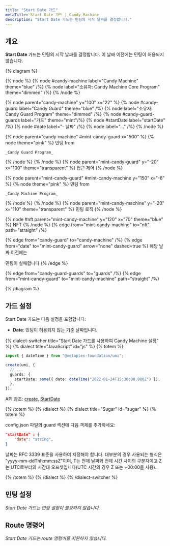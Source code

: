 ```yaml
---
title: "Start Date 가드"
metaTitle: Start Date 가드 | Candy Machine
description: "Start Date 가드는 민팅의 시작 날짜를 결정합니다."
---
```


## 개요

**Start Date** 가드는 민팅의 시작 날짜를 결정합니다. 이 날짜 이전에는 민팅이 허용되지 않습니다.

{% diagram  %}

{% node %}
{% node #candy-machine label="Candy Machine" theme="blue" /%}
{% node label="소유자: Candy Machine Core Program" theme="dimmed" /%}
{% /node %}

{% node parent="candy-machine" y="100" x="22" %}
{% node #candy-guard label="Candy Guard" theme="blue" /%}
{% node label="소유자: Candy Guard Program" theme="dimmed" /%}
{% node #candy-guard-guards label="가드" theme="mint"/%}
{% node #startDate label="startDate" /%}
{% node #date label="- 날짜" /%}
{% node label="..." /%}
{% /node %}

{% node parent="candy-machine" #mint-candy-guard x="500" %}
  {% node theme="pink" %}
    민팅 from

    _Candy Guard Program_
  {% /node %}
{% /node %}
{% node parent="mint-candy-guard" y="-20" x="100" theme="transparent" %}
  접근 제어
{% /node %}

{% node parent="mint-candy-guard" #mint-candy-machine y="150" x="-8" %}
  {% node theme="pink" %}
    민팅 from 
    
    _Candy Machine Program_
  {% /node %}
{% /node %}
{% node parent="mint-candy-machine" y="-20" x="110" theme="transparent" %}
  민팅 로직
{% /node %}

{% node #nft parent="mint-candy-machine" y="120" x="70" theme="blue" %}
  NFT
{% /node %}
{% edge from="mint-candy-machine" to="nft" path="straight" /%}

{% edge from="candy-guard" to="candy-machine" /%}
{% edge from="date" to="mint-candy-guard" arrow="none" dashed=true %}
해당 날짜 이전에는

민팅이 실패합니다
{% /edge %}

{% edge from="candy-guard-guards" to="guards" /%}
{% edge from="mint-candy-guard" to="mint-candy-machine" path="straight" /%}

{% /diagram %}

## 가드 설정

Start Date 가드는 다음 설정을 포함합니다:

- **Date**: 민팅이 허용되지 않는 기준 날짜입니다.

{% dialect-switcher title="Start Date 가드를 사용하여 Candy Machine 설정" %}
{% dialect title="JavaScript" id="js" %}
{% totem %}

```ts
import { dateTime } from "@metaplex-foundation/umi";

create(umi, {
  // ...
  guards: {
    startDate: some({ date: dateTime("2022-01-24T15:30:00.000Z") }),
  },
});
```

API 참조: [create](https://mpl-candy-machine.typedoc.metaplex.com/functions/create.html), [StartDate](https://mpl-candy-machine.typedoc.metaplex.com/types/StartDate.html)

{% /totem %}
{% /dialect %}
{% dialect title="Sugar" id="sugar" %}
{% totem %}

config.json 파일의 guard 섹션에 다음 객체를 추가하세요:

```json
"startDate" : {
    "date": "string",
}
```

날짜는 RFC 3339 표준을 사용하여 지정해야 합니다. 대부분의 경우 사용되는 형식은 "yyyy-mm-ddThh:mm:ssZ"이며, T는 전체 날짜와 전체 시간 사이의 구분자이고 Z는 UTC로부터의 시간대 오프셋입니다(UTC 시간의 경우 Z 또는 +00:00을 사용).

{% /totem %}
{% /dialect %}
{% /dialect-switcher %}

## 민팅 설정

_Start Date 가드는 민팅 설정이 필요하지 않습니다._

## Route 명령어

_Start Date 가드는 route 명령어를 지원하지 않습니다._